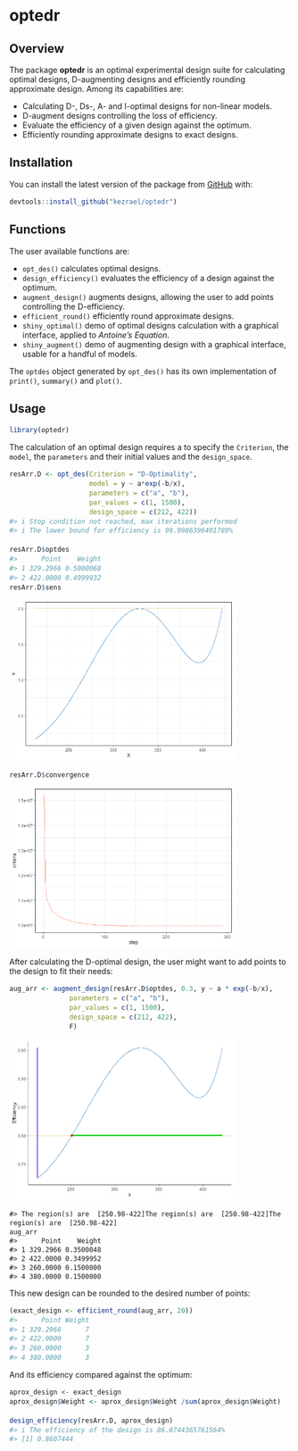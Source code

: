 
<!-- README.md is generated from README.Rmd. Please edit that file -->

# optedr

<!-- badges: start -->

<!-- use_this::use_cran_badge() -->

<!-- use_this::use_lifecycle_badge(stage) -->

<!-- badges: end -->

## Overview

The package **optedr** is an optimal experimental design suite for
calculating optimal designs, D-augmenting designs and efficiently
rounding approximate design. Among its capabilities are:

  - Calculating D-, Ds-, A- and I-optimal designs for non-linear models.
  - D-augment designs controlling the loss of efficiency.
  - Evaluate the efficiency of a given design against the optimum.
  - Efficiently rounding approximate designs to exact designs.

## Installation

<!-- You can install the released version of optedr from [CRAN](https://CRAN.R-project.org) with: -->

<!-- ``` r -->

<!-- install.packages("optedr") -->

<!-- ``` -->

You can install the latest version of the package from
[GitHub](https://github.com/) with:

``` r
devtools::install_github("kezrael/optedr")
```

## Functions

The user available functions are:

  - `opt_des()` calculates optimal designs.
  - `design_efficiency()` evaluates the efficiency of a design against
    the optimum.
  - `augment_design()` augments designs, allowing the user to add points
    controlling the D-efficiency.
  - `efficient_round()` efficiently round approximate designs.
  - `shiny_optimal()` demo of optimal designs calculation with a
    graphical interface, applied to *Antoine’s Equation*.
  - `shiny_augment()` demo of augmenting design with a graphical
    interface, usable for a handful of models.

The `optdes` object generated by `opt_des()` has its own implementation
of `print()`, `summary()` and `plot()`.

## Usage

``` r
library(optedr)
```

The calculation of an optimal design requires a to specify the
`Criterion`, the `model`, the `parameters` and their initial values and
the `design_space`.

``` r
resArr.D <- opt_des(Criterion = "D-Optimality",
                    model = y ~ a*exp(-b/x),
                    parameters = c("a", "b"),
                    par_values = c(1, 1500),
                    design_space = c(212, 422))
#> i Stop condition not reached, max iterations performed
#> i The lower bound for efficiency is 99.9986396401789%

resArr.D$optdes
#>      Point    Weight
#> 1 329.2966 0.5000068
#> 2 422.0000 0.4999932
resArr.D$sens
```

<img src="man/figures/README-unnamed-chunk-4-1.png" width="80%" />

``` r
resArr.D$convergence
```

<img src="man/figures/README-unnamed-chunk-4-2.png" width="80%" />

After calculating the D-optimal design, the user might want to add
points to the design to fit their needs:

``` r
aug_arr <- augment_design(resArr.D$optdes, 0.3, y ~ a * exp(-b/x),
               parameters = c("a", "b"),
               par_values = c(1, 1500),
               design_space = c(212, 422),
               F)
```

<img src="man/figures/README-unnamed-chunk-6-1.png" width="80%" />

    #> The region(s) are  [250.98-422]The region(s) are  [250.98-422]The region(s) are  [250.98-422]
    aug_arr
    #>      Point    Weight
    #> 1 329.2966 0.3500048
    #> 2 422.0000 0.3499952
    #> 3 260.0000 0.1500000
    #> 4 380.0000 0.1500000

This new design can be rounded to the desired number of points:

``` r
(exact_design <- efficient_round(aug_arr, 20))
#>      Point Weight
#> 1 329.2966      7
#> 2 422.0000      7
#> 3 260.0000      3
#> 4 380.0000      3
```

And its efficiency compared against the optimum:

``` r
aprox_design <- exact_design
aprox_design$Weight <- aprox_design$Weight /sum(aprox_design$Weight)

design_efficiency(resArr.D, aprox_design)
#> i The efficiency of the design is 86.0744365761564%
#> [1] 0.8607444
```

